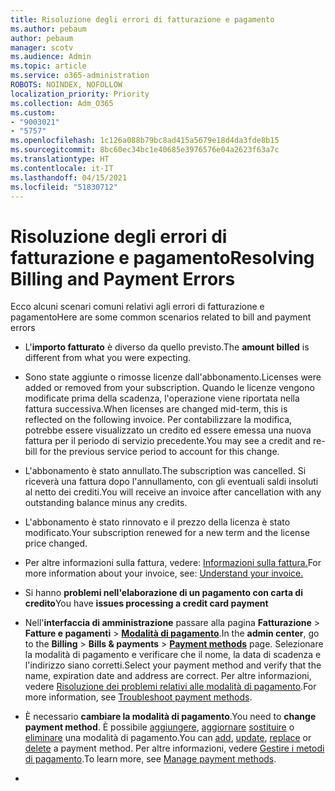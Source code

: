 ```yaml
---
title: Risoluzione degli errori di fatturazione e pagamento
ms.author: pebaum
author: pebaum
manager: scotv
ms.audience: Admin
ms.topic: article
ms.service: o365-administration
ROBOTS: NOINDEX, NOFOLLOW
localization_priority: Priority
ms.collection: Adm_O365
ms.custom:
- "9003021"
- "5757"
ms.openlocfilehash: 1c126a088b79bc8ad415a5679e18d4da3fde8b15
ms.sourcegitcommit: 8bc60ec34bc1e40685e3976576e04a2623f63a7c
ms.translationtype: HT
ms.contentlocale: it-IT
ms.lasthandoff: 04/15/2021
ms.locfileid: "51830712"
---
```

# <a name="resolving-billing-and-payment-errors"></a><span data-ttu-id="d9f09-102">Risoluzione degli errori di fatturazione e pagamento</span><span class="sxs-lookup"><span data-stu-id="d9f09-102">Resolving Billing and Payment Errors</span></span>

<span data-ttu-id="d9f09-103">Ecco alcuni scenari comuni relativi agli errori di fatturazione e pagamento</span><span class="sxs-lookup"><span data-stu-id="d9f09-103">Here are some common scenarios related to bill and payment errors</span></span>

- <span data-ttu-id="d9f09-104">L'**importo fatturato** è diverso da quello previsto.</span><span class="sxs-lookup"><span data-stu-id="d9f09-104">The  **amount billed** is different from what you were expecting.</span></span>
- <span data-ttu-id="d9f09-105">Sono state aggiunte o rimosse licenze dall'abbonamento.</span><span class="sxs-lookup"><span data-stu-id="d9f09-105">Licenses were added or removed from your subscription.</span></span> <span data-ttu-id="d9f09-106">Quando le licenze vengono modificate prima della scadenza, l'operazione viene riportata nella fattura successiva.</span><span class="sxs-lookup"><span data-stu-id="d9f09-106">When licenses are changed mid-term, this is reflected on the following invoice.</span></span> <span data-ttu-id="d9f09-107">Per contabilizzare la modifica, potrebbe essere visualizzato un credito ed essere emessa una nuova fattura per il periodo di servizio precedente.</span><span class="sxs-lookup"><span data-stu-id="d9f09-107">You may see a credit and re- bill for the previous service period to account for this change.</span></span>
- <span data-ttu-id="d9f09-108">L'abbonamento è stato annullato.</span><span class="sxs-lookup"><span data-stu-id="d9f09-108">The subscription was cancelled.</span></span> <span data-ttu-id="d9f09-109">Si riceverà una fattura dopo l'annullamento, con gli eventuali saldi insoluti al netto dei crediti.</span><span class="sxs-lookup"><span data-stu-id="d9f09-109">You will receive an invoice after cancellation with any outstanding balance minus any credits.</span></span>
- <span data-ttu-id="d9f09-110">L'abbonamento è stato rinnovato e il prezzo della licenza è stato modificato.</span><span class="sxs-lookup"><span data-stu-id="d9f09-110">Your subscription renewed for a new term and the license price changed.</span></span>
- <span data-ttu-id="d9f09-111">Per altre informazioni sulla fattura, vedere: [Informazioni sulla fattura.](https://docs.microsoft.com/microsoft-365/commerce/billing-and-payments/understand-your-invoice2)</span><span class="sxs-lookup"><span data-stu-id="d9f09-111">For more information about your invoice, see:  [Understand your invoice.](https://docs.microsoft.com/microsoft-365/commerce/billing-and-payments/understand-your-invoice2)</span></span>
- <span data-ttu-id="d9f09-112">Si hanno **problemi nell'elaborazione di un pagamento con carta di credito**</span><span class="sxs-lookup"><span data-stu-id="d9f09-112">You have  **issues processing a credit card payment**</span></span>
- <span data-ttu-id="d9f09-113">Nell'**interfaccia di amministrazione** passare alla pagina **Fatturazione**  >  **Fatture e pagamenti**  >  **[Modalità di pagamento](https://go.microsoft.com/fwlink/p/?linkid=2018806)**.</span><span class="sxs-lookup"><span data-stu-id="d9f09-113">In the  **admin center**, go to the  **Billing**  >  **Bills & payments**  >  **[Payment methods](https://go.microsoft.com/fwlink/p/?linkid=2018806)** page.</span></span> <span data-ttu-id="d9f09-114">Selezionare la modalità di pagamento e verificare che il nome, la data di scadenza e l'indirizzo siano corretti.</span><span class="sxs-lookup"><span data-stu-id="d9f09-114">Select your payment method and verify that the name, expiration date and address are correct.</span></span> <span data-ttu-id="d9f09-115">Per altre informazioni, vedere [Risoluzione dei problemi relativi alle modalità di pagamento](https://docs.microsoft.com/microsoft-365/commerce/billing-and-payments/manage-payment-methods#troubleshoot-payment-methods).</span><span class="sxs-lookup"><span data-stu-id="d9f09-115">For more information, see  [Troubleshoot payment methods](https://docs.microsoft.com/microsoft-365/commerce/billing-and-payments/manage-payment-methods#troubleshoot-payment-methods).</span></span>

- <span data-ttu-id="d9f09-116">È necessario **cambiare la modalità di pagamento**.</span><span class="sxs-lookup"><span data-stu-id="d9f09-116">You need to  **change payment method**.</span></span> <span data-ttu-id="d9f09-117">È possibile [aggiungere](https://docs.microsoft.com/microsoft-365/commerce/billing-and-payments/manage-payment-methods?view=o365-worldwide#add-a-payment-method), [aggiornare](https://docs.microsoft.com/microsoft-365/commerce/billing-and-payments/manage-payment-methods?view=o365-worldwide#update-payment-method-details) [sostituire](https://docs.microsoft.com/microsoft-365/commerce/billing-and-payments/manage-payment-methods?view=o365-worldwide#replace-a-payment-method) o [eliminare](https://docs.microsoft.com/microsoft-365/commerce/billing-and-payments/manage-payment-methods?view=o365-worldwide#delete-a-payment-method) una modalità di pagamento.</span><span class="sxs-lookup"><span data-stu-id="d9f09-117">You can [add](https://docs.microsoft.com/microsoft-365/commerce/billing-and-payments/manage-payment-methods?view=o365-worldwide#add-a-payment-method),  [update](https://docs.microsoft.com/microsoft-365/commerce/billing-and-payments/manage-payment-methods?view=o365-worldwide#update-payment-method-details),  [replace](https://docs.microsoft.com/microsoft-365/commerce/billing-and-payments/manage-payment-methods?view=o365-worldwide#replace-a-payment-method)  or  [delete](https://docs.microsoft.com/microsoft-365/commerce/billing-and-payments/manage-payment-methods?view=o365-worldwide#delete-a-payment-method)  a payment method.</span></span> <span data-ttu-id="d9f09-118">Per altre informazioni, vedere [Gestire i metodi di pagamento](https://docs.microsoft.com/microsoft-365/commerce/billing-and-payments/manage-payment-methods?view=o365-worldwide).</span><span class="sxs-lookup"><span data-stu-id="d9f09-118">To learn more, see  [Manage payment methods](https://docs.microsoft.com/microsoft-365/commerce/billing-and-payments/manage-payment-methods?view=o365-worldwide).</span></span>
- 